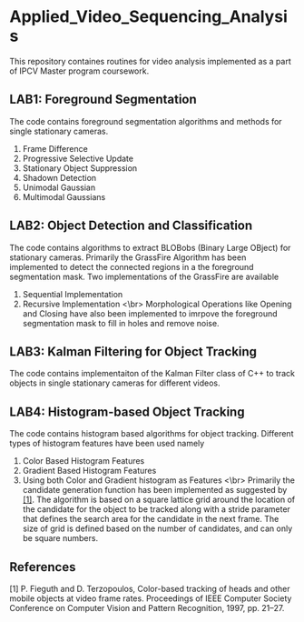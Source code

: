 # Applied_Video_Sequencing_Analysis

This repository containes routines for video analysis implemented as a part of IPCV Master program coursework. 

## LAB1: Foreground Segmentation
The code contains foreground segmentation algorithms and methods for single stationary cameras.
1. Frame Difference
2. Progressive Selective Update
3. Stationary Object Suppression
4. Shadown Detection
5. Unimodal Gaussian
6. Multimodal Gaussians

## LAB2: Object Detection and Classification
The code contains algorithms to extract BLOBobs (Binary Large OBject) for stationary cameras. Primarily the GrassFire Algorithm has been implemented to detect the connected regions in a the foreground segmentation mask. Two implementations of the GrassFire are available
1. Sequential Implementation
2. Recursive Implementation
<\br>
Morphological Operations like Opening and Closing have also been implemented to imrpove the foreground segmentation mask to fill in holes and remove noise. 

## LAB3: Kalman Filtering for Object Tracking
The code contains implementaiton of the Kalman Filter class of C++ to track objects in single stationary cameras for different videos. 

## LAB4: Histogram-based Object Tracking
The code contains histogram based algorithms for object tracking. Different types of histogram features have been used namely
1. Color Based Histogram Features
2. Gradient Based Histogram Features
3. Using both Color and Gradient histogram as Features
<\br>
Primarily the candidate generation function has been implemented as suggested by [[1]](#1). The algorithm is based on a square lattice grid around the location of the candidate for the object to be tracked along with a stride parameter that defines the search area for the candidate in the next frame. The size of grid is defined based on the number of candidates, and can only be square numbers.

## References
<a id="1">[1]</a> 
P. Fieguth and D. Terzopoulos,
Color-based tracking of heads and other mobile objects at video frame rates. 
Proceedings of IEEE Computer Society Conference on Computer Vision and Pattern Recognition, 1997, pp. 21–27.
